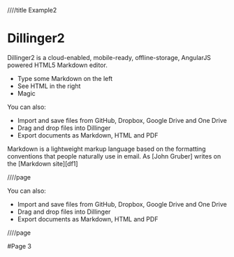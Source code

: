 ////title Example2

# Dillinger2

Dillinger2 is a cloud-enabled, mobile-ready, offline-storage, AngularJS powered HTML5 Markdown editor.

  - Type some Markdown on the left
  - See HTML in the right
  - Magic

You can also:
  - Import and save files from GitHub, Dropbox, Google Drive and One Drive
  - Drag and drop files into Dillinger
  - Export documents as Markdown, HTML and PDF

Markdown is a lightweight markup language based on the formatting conventions that people naturally use in email.  As [John Gruber] writes on the [Markdown site][df1]

////page

You can also:
  - Import and save files from GitHub, Dropbox, Google Drive and One Drive
  - Drag and drop files into Dillinger
  - Export documents as Markdown, HTML and PDF


////page

#Page 3